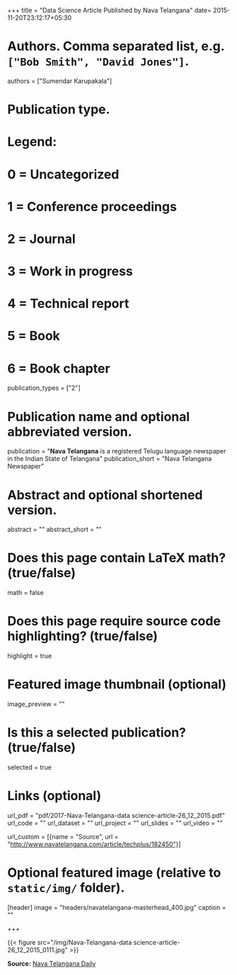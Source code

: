 +++
title = "Data Science Article Published by Nava Telangana"
date= 2015-11-20T23:12:17+05:30
# Authors. Comma separated list, e.g. `["Bob Smith", "David Jones"]`.
authors = ["Sumendar Karupakala"]

# Publication type.
# Legend:
# 0 = Uncategorized
# 1 = Conference proceedings
# 2 = Journal
# 3 = Work in progress
# 4 = Technical report
# 5 = Book
# 6 = Book chapter
publication_types = ["2"]

# Publication name and optional abbreviated version.
publication = "**Nava Telangana** is a registered Telugu language newspaper in the Indian State of Telangana"
publication_short = "Nava Telangana Newspaper"

# Abstract and optional shortened version.
abstract = ""
abstract_short = ""

# Does this page contain LaTeX math? (true/false)
math = false

# Does this page require source code highlighting? (true/false)
highlight = true

# Featured image thumbnail (optional)
image_preview = ""

# Is this a selected publication? (true/false)
selected = true

# Links (optional)
url_pdf = "pdf/2017-Nava-Telangana-data science-article-26_12_2015.pdf"
url_code = ""
url_dataset = ""
url_project = ""
url_slides = ""
url_video = ""

url_custom = [{name = "Source", url = "http://www.navatelangana.com/article/techplus/182450"}]

# Optional featured image (relative to `static/img/` folder).
[header]
image = "headers/navatelangana-masterhead_400.jpg"
caption = ""

+++

{{< figure src="/img/Nava-Telangana-data science-article-26_12_2015_0111.jpg" >}}

**Source:** <a href="http://www.navatelangana.com/article/techplus/182450" target="_blank">Nava Telangana Daily</a>
